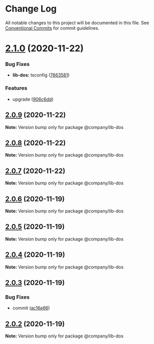 # Change Log

All notable changes to this project will be documented in this file.
See [Conventional Commits](https://conventionalcommits.org) for commit guidelines.

# [2.1.0](https://github.com/thibault-jacquet/yarn-monorepo/compare/@company/lib-dos@2.0.9...@company/lib-dos@2.1.0) (2020-11-22)


### Bug Fixes

* **lib-dos:** tsconfig ([7663581](https://github.com/thibault-jacquet/yarn-monorepo/commit/76635818a6c1f08dba26ee4bd36095b91c731051))


### Features

* upgrade ([906c6dd](https://github.com/thibault-jacquet/yarn-monorepo/commit/906c6dd36e6426e8125d3b17d2541c96c7a8f391))





## [2.0.9](https://github.com/thibault-jacquet/yarn-monorepo/compare/@company/lib-dos@2.0.8...@company/lib-dos@2.0.9) (2020-11-22)

**Note:** Version bump only for package @company/lib-dos





## [2.0.8](https://github.com/thibault-jacquet/yarn-monorepo/compare/@company/lib-dos@2.0.6...@company/lib-dos@2.0.8) (2020-11-22)

**Note:** Version bump only for package @company/lib-dos





## [2.0.7](https://github.com/thibault-jacquet/yarn-monorepo/compare/@company/lib-dos@2.0.6...@company/lib-dos@2.0.7) (2020-11-22)

**Note:** Version bump only for package @company/lib-dos





## [2.0.6](https://github.com/thibault-jacquet/yarn-monorepo/compare/@company/lib-dos@2.0.5...@company/lib-dos@2.0.6) (2020-11-19)

**Note:** Version bump only for package @company/lib-dos





## [2.0.5](https://github.com/thibault-jacquet/yarn-monorepo/compare/@company/lib-dos@2.0.4...@company/lib-dos@2.0.5) (2020-11-19)

**Note:** Version bump only for package @company/lib-dos





## [2.0.4](https://github.com/thibault-jacquet/yarn-monorepo/compare/@company/lib-dos@2.0.3...@company/lib-dos@2.0.4) (2020-11-19)

**Note:** Version bump only for package @company/lib-dos





## [2.0.3](https://github.com/thibault-jacquet/yarn-monorepo/compare/@company/lib-dos@2.0.2...@company/lib-dos@2.0.3) (2020-11-19)


### Bug Fixes

* commit ([ac16e66](https://github.com/thibault-jacquet/yarn-monorepo/commit/ac16e66e02da51a82e9031eecf2350dbd9f2eea2))





## [2.0.2](https://github.com/thibault-jacquet/yarn-monorepo/compare/@company/lib-dos@2.0.1...@company/lib-dos@2.0.2) (2020-11-19)

**Note:** Version bump only for package @company/lib-dos
